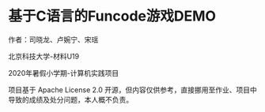 # 基于C语言的Funcode游戏DEMO

作者：司晓龙、卢婉宁、宋瑶

北京科技大学-材料U19

2020年暑假小学期-计算机实践项目

项目基于 Apache License 2.0 开源，但内容仅供参考，直接挪用至作业、项目中导致的成绩及处分问题，本人概不负责。
